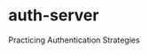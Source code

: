 # auth-server
Practicing Authentication Strategies
<!-- 

# Setup
Create .env at the root level, with the following variables:
    MONGODB_URI
    PORT

To Run:
    npm install

# Starting the server
Run:
    node index.js -->